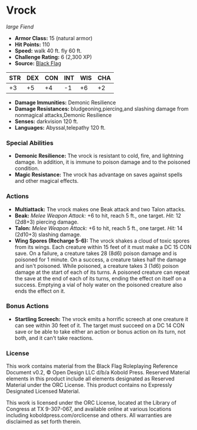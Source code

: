 # Vrock

*large* *Fiend*

- **Armor Class:** 15 (natural armor)
- **Hit Points:** 110 
- **Speed:** walk 40 ft. fly 60 ft.
- **Challenge Rating:** 6 (2,300 XP)
- **Source:** [Black Flag](https://koboldpress.com/kpstore/product/tovrpg-pg-mv/)

| STR | DEX | CON | INT | WIS | CHA |
| --- | --- | --- | --- | --- | --- |
| +3 | +5 | +4 | -1 | +6 | +2 |

- **Damage Immunities:** Demonic Resilience
- **Damage Resistances:** bludgeoning,piercing,and slashing damage from nonmagical attacks,Demonic Resilience
- **Senses:** darkvision 120 ft.
- **Languages:** Abyssal,telepathy 120 ft.

### Special Abilities

- **Demonic Resilience:** The vrock is resistant to cold, fire, and lightning damage. In addition, it is immune to poison damage and to the poisoned condition.
- **Magic Resistance:** The vrock has advantage on saves against spells and other magical effects.

### Actions

- **Multiattack:** The vrock makes one Beak attack and two Talon attacks.
- **Beak:** _Melee Weapon Attack:_ +6 to hit, reach 5 ft., one target. _Hit:_ 12 (2d8+3) piercing damage.
- **Talon:** _Melee Weapon Attack:_ +6 to hit, reach 5 ft., one target. _Hit:_ 14 (2d10+3) slashing damage.
- **Wing Spores (Recharge 5-6):** The vrock shakes a cloud of toxic spores from its wings. Each creature within 15 feet of it must make a DC 15 CON save. On a failure, a creature takes 28 (8d6) poison damage and is poisoned for 1 minute. On a success, a creature takes half the damage and isn't poisoned. While poisoned, a creature takes 3 (1d6) poison damage at the start of each of its turns. A poisoned creature can repeat the save at the end of each of its turns, ending the effect on itself on a success. Emptying a vial of holy water on the poisoned creature also ends the effect on it.

### Bonus Actions

- **Startling Screech:** The vrock emits a horrific screech at one creature it can see within 30 feet of it. The target must succeed on a DC 14 CON save or be able to take either an action or bonus action on its turn, not both, and it can't take reactions.


### License

This work contains material from the Black Flag Roleplaying Reference Document v0.2, © Open Design LLC d/b/a Kobold Press. Reserved Material elements in this product include all elements designated as Reserved Material under the ORC License. This product contains no Expressly Designated Licensed Material.

This work is licensed under the ORC License, located at the Library of Congress at TX 9-307-067, and available online at various locations including koboldpress.com/orclicense and others. All warranties are disclaimed as set forth therein.
